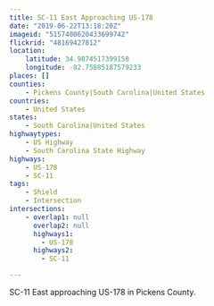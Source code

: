 ```yaml
---
title: SC-11 East Approaching US-178
date: "2019-06-22T13:18:20Z"
imageid: "5157400620433699742"
flickrid: "48169427812"
location:
    latitude: 34.9874517399158
    longitude: -82.75885187579233
places: []
counties:
    - Pickens County|South Carolina|United States
countries:
    - United States
states:
    - South Carolina|United States
highwaytypes:
    - US Highway
    - South Carolina State Highway
highways:
    - US-178
    - SC-11
tags:
    - Shield
    - Intersection
intersections:
    - overlap1: null
      overlap2: null
      highways1:
        - US-178
      highways2:
        - SC-11

---
```

SC-11 East approaching US-178 in Pickens County.